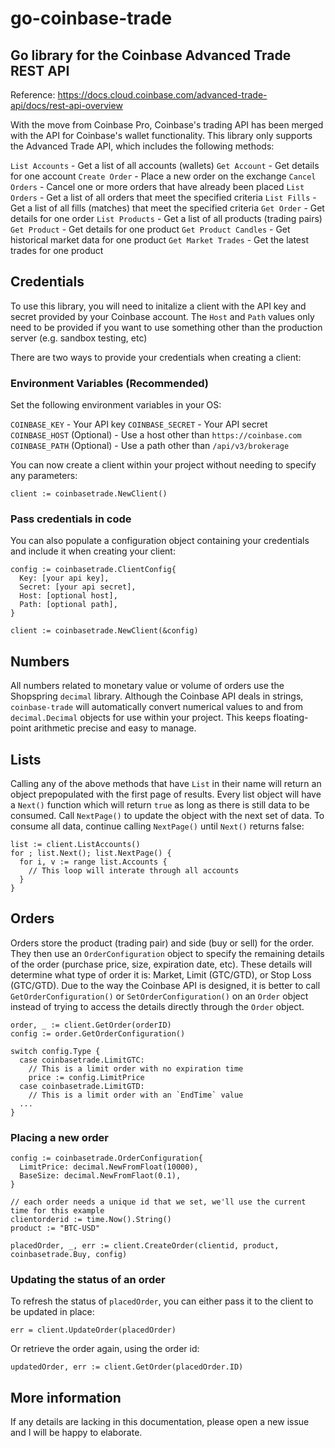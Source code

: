 # go-coinbase-trade
## Go library for the Coinbase Advanced Trade REST API

Reference: https://docs.cloud.coinbase.com/advanced-trade-api/docs/rest-api-overview

With the move from Coinbase Pro, Coinbase's trading API has been merged with the API for Coinbase's wallet functionality. This library only supports the Advanced Trade API, which includes the following methods:

`List Accounts` - Get a list of all accounts (wallets)
`Get Account` - Get details for one account
`Create Order` - Place a new order on the exchange
`Cancel Orders` - Cancel one or more orders that have already been placed
`List Orders` - Get a list of all orders that meet the specified criteria
`List Fills` - Get a list of all fills (matches) that meet the specified criteria
`Get Order` - Get details for one order
`List Products` - Get a list of all products (trading pairs)
`Get Product` - Get details for one product
`Get Product Candles` - Get historical market data for one product
`Get Market Trades` - Get the latest trades for one product

## Credentials

To use this library, you will need to initalize a client with the API key and secret provided by your Coinbase account. The `Host` and `Path` values only need to be provided if you want to use something other than the production server (e.g. sandbox testing, etc)

There are two ways to provide your credentials when creating a client:

### Environment Variables (Recommended)

Set the following environment variables in your OS:

`COINBASE_KEY` - Your API key
`COINBASE_SECRET` - Your API secret
`COINBASE_HOST` (Optional) - Use a host other than `https://coinbase.com`
`COINBASE_PATH` (Optional) - Use a path other than `/api/v3/brokerage`

You can now create a client within your project without needing to specify any parameters:

```
client := coinbasetrade.NewClient()
```

### Pass credentials in code

You can also populate a configuration object containing your credentials and include it when creating your client:

```
config := coinbasetrade.ClientConfig{
  Key: [your api key],
  Secret: [your api secret],
  Host: [optional host],
  Path: [optional path],
}

client := coinbasetrade.NewClient(&config)
```

## Numbers

All numbers related to monetary value or volume of orders use the Shopspring `decimal` library. Although the Coinbase API deals in strings, `coinbase-trade` will automatically convert numerical values to and from `decimal.Decimal` objects for use within your project. This keeps floating-point arithmetic precise and easy to manage.

## Lists

Calling any of the above methods that have `List` in their name will return an object prepopulated with the first page of results. Every list object will have a `Next()` function which will return `true` as long as there is still data to be consumed. Call `NextPage()` to update the object with the next set of data. To consume all data, continue calling `NextPage()` until `Next()` returns false:

```
list := client.ListAccounts()
for ; list.Next(); list.NextPage() {
  for i, v := range list.Accounts {
    // This loop will interate through all accounts
  }
}
```

## Orders

Orders store the product (trading pair) and side (buy or sell) for the order. They then use an `OrderConfiguration` object to specify the remaining details of the order (purchase price, size, expiration date, etc). These details will determine what type of order it is: Market, Limit (GTC/GTD), or Stop Loss (GTC/GTD). Due to the way the Coinbase API is designed, it is better to call `GetOrderConfiguration()` or `SetOrderConfiguration()` on an `Order` object instead of trying to access the details directly through the `Order` object. 

```
order, _ := client.GetOrder(orderID)
config := order.GetOrderConfiguration()

switch config.Type {
  case coinbasetrade.LimitGTC:
    // This is a limit order with no expiration time
    price := config.LimitPrice
  case coinbasetrade.LimitGTD:
    // This is a limit order with an `EndTime` value
  ...
}
```

### Placing a new order

```
config := coinbasetrade.OrderConfiguration{
  LimitPrice: decimal.NewFromFloat(10000),
  BaseSize: decimal.NewFromFlaot(0.1),
}

// each order needs a unique id that we set, we'll use the current time for this example
clientorderid := time.Now().String()
product := "BTC-USD"

placedOrder, _, err := client.CreateOrder(clientid, product, coinbasetrade.Buy, config)
```

### Updating the status of an order

To refresh the status of `placedOrder`, you can either pass it to the client to be updated in place:

```
err = client.UpdateOrder(placedOrder)
```

Or retrieve the order again, using the order id:

```
updatedOrder, err := client.GetOrder(placedOrder.ID)
```

## More information

If any details are lacking in this documentation, please open a new issue and I will be happy to elaborate.